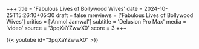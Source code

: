 +++
title = 'Fabulous Lives of Bollywood Wives'
date = 2024-10-25T15:26:10+05:30
draft = false
mreviews = ['Fabulous Lives of Bollywood Wives']
critics = ['Anmol Jamwal']
subtitle = 'Delusion Pro Max'
media = 'video'
source = '3pqXaYZwwX0'
score = 3
+++

{{< youtube id="3pqXaYZwwX0" >}}
